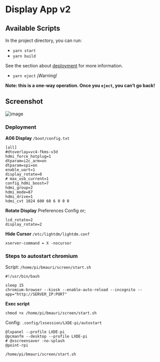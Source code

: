 # Display App v2

## Available Scripts

In the project directory, you can run:

- `yarn start`
- `yarn build`

See the section about [deployment](https://facebook.github.io/create-react-app/docs/deployment) for more information.

- `yarn eject` ¡Warning!

**Note: this is a one-way operation. Once you `eject`, you can’t go back!**

## Screenshot
![image](https://user-images.githubusercontent.com/14354821/208718815-0772bcff-8c9c-4fec-a421-e71497d12895.png)

### Deployment

**A06 Display**
`/boot/config.txt`
```
[all]
#dtoverlay=vc4-fkms-v3d
hdmi_force_hotplug=1
dtparam=i2c_arm=on
dtparam=spi=on
enable_uart=1
display_rotate=0
# max_usb_current=1
config_hdmi_boost=7
hdmi_group=2
hdmi_mode=87
hdmi_drive=1
hdmi_cvt 1024 600 60 6 0 0 0
```

**Rotate Display**
Preferences Config or;
```
lcd_rotate=2
display_rotate=2
```

**Hide Cursor** `/etc/lightdm/lightdm.conf`
```
xserver-command = X -nocursor
```

### Steps to autostart chromium


Script: `/home/pi/bmauri/screen/start.sh`

```
#!/usr/bin/bash

sleep 15
chromium-browser --kiosk --enable-auto-reload --incognito --app="http://SERVER_IP:PORT"
```

**Exec script**

`chmod +x /home/pi/bmauri/screen/start.sh`


Config: `.config/lxsession/LXDE-pi/autostart`
```
@lxpanel --profile LXDE-pi
@pcmanfm --desktop --profile LXDE-pi
# @xscreensaver -no-splash
@point-rpi

/home/pi/bmauri/screen/start.sh
```
